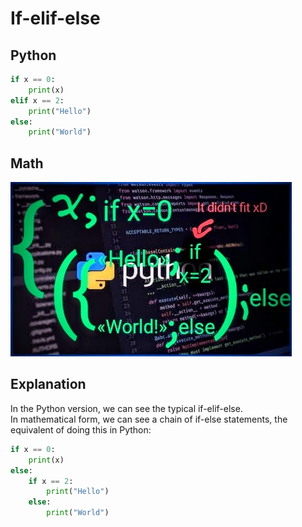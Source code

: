 # If-elif-else
## Python
```Python
if x == 0:
    print(x)
elif x == 2:
    print("Hello")
else:
    print("World")
```
## Math
![Multiple mathematic if-else](https://github.com/Mashicaua/Maths-and-Python/blob/main/If-else-elif-image.jpg)

## Explanation
In the Python version, we can see the typical if-elif-else.  
In mathematical form, we can see a chain of if-else statements, the equivalent of doing this in Python:  

```Python
if x == 0:
    print(x)
else:
    if x == 2:
        print("Hello")
    else:
        print("World")
```
